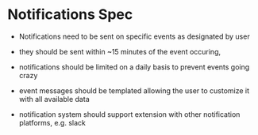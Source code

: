 # Notifications Spec

- Notifications need to be sent on specific events as designated by user
- they should be sent within ~15 minutes of the event occuring,
- notifications should be limited on a daily basis to prevent events going crazy

- event messages should be templated allowing the user to customize it with all available data

- notification system should support extension with other notification platforms, e.g. slack
